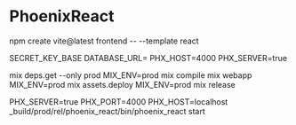 # PhoenixReact

npm create vite@latest frontend -- --template react

SECRET_KEY_BASE
DATABASE_URL=
PHX_HOST=4000
PHX_SERVER=true

mix deps.get --only prod
MIX_ENV=prod mix compile
mix webapp
MIX_ENV=prod mix assets.deploy
MIX_ENV=prod mix release

PHX_SERVER=true PHX_PORT=4000 PHX_HOST=localhost \_build/prod/rel/phoenix_react/bin/phoenix_react start

